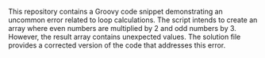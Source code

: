 This repository contains a Groovy code snippet demonstrating an uncommon error related to loop calculations. The script intends to create an array where even numbers are multiplied by 2 and odd numbers by 3. However, the result array contains unexpected values. The solution file provides a corrected version of the code that addresses this error.